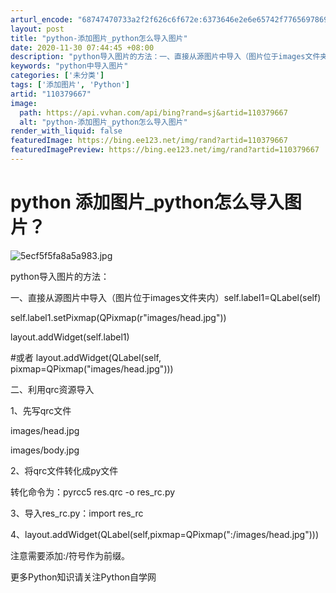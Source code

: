 ```yaml
---
arturl_encode: "68747470733a2f2f626c6f672e:6373646e2e6e65742f77656978696e5f33393637333937322f:61727469636c652f64657461696c732f313130333739363637"
layout: post
title: "python-添加图片_python怎么导入图片"
date: 2020-11-30 07:44:45 +08:00
description: "python导入图片的方法：一、直接从源图片中导入（图片位于images文件夹内）self.labe"
keywords: "python中导入图片"
categories: ['未分类']
tags: ['添加图片', 'Python']
artid: "110379667"
image:
  path: https://api.vvhan.com/api/bing?rand=sj&artid=110379667
  alt: "python-添加图片_python怎么导入图片"
render_with_liquid: false
featuredImage: https://bing.ee123.net/img/rand?artid=110379667
featuredImagePreview: https://bing.ee123.net/img/rand?artid=110379667
---
```


# python 添加图片_python怎么导入图片？

![5ecf5f5fa8a5a983.jpg](https://i-blog.csdnimg.cn/blog_migrate/d601946602b4d553790ff68e3b3e6fb6.jpeg)

python导入图片的方法：

一、直接从源图片中导入（图片位于images文件夹内）self.label1=QLabel(self)

self.label1.setPixmap(QPixmap(r"images/head.jpg"))

layout.addWidget(self.label1)

#或者 layout.addWidget(QLabel(self, pixmap=QPixmap("images/head.jpg")))

二、利用qrc资源导入

1、先写qrc文件

images/head.jpg

images/body.jpg

2、将qrc文件转化成py文件

转化命令为：pyrcc5 res.qrc -o res_rc.py

3、导入res_rc.py：import res_rc

4、layout.addWidget(QLabel(self,pixmap=QPixmap(":/images/head.jpg")))

注意需要添加:/符号作为前缀。

更多Python知识请关注Python自学网